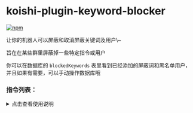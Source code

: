# koishi-plugin-keyword-blocker

[![npm](https://img.shields.io/npm/v/koishi-plugin-keyword-blocker?style=flat-square)](https://www.npmjs.com/package/koishi-plugin-keyword-blocker)

<!DOCTYPE html>
<html lang="zh">
<head>
<meta charset="UTF-8">
<title>使用说明</title>
</head>
<body>
<p>让你的机器人可以屏蔽和取消屏蔽关键词及用户\~</p>
<p>旨在在某些群里屏蔽掉一些特定指令或用户</p>
<p>你可以在数据库的 <code>blockedKeywords</code> 表里看到已经添加的屏蔽词和黑名单用户，并且如果有需要，可以手动操作数据库哦</p>
<h3>指令列表：</h3>
<details>
<summary>点击查看使用说明</summary>
<ol>
<li><strong>添加屏蔽词</strong>
<ul>
<li>指令：<code>添加屏蔽词 &lt;关键词&gt;</code></li>
<li>描述：将指定关键词添加到当前群的屏蔽列表中。可以用于在某个群屏蔽某个指令。</li>
<li>示例：<code>添加屏蔽词 spam</code></li>
</ul>
</li>
<li><strong>取消屏蔽词</strong>
<ul>
<li>指令：<code>取消屏蔽词 &lt;关键词&gt;</code></li>
<li>描述：将指定关键词从当前群的屏蔽列表中移除。</li>
<li>示例：<code>取消屏蔽词 spam</code></li>
</ul>
</li>
<li><strong>全局添加屏蔽词</strong>
<ul>
<li>指令：<code>全局添加屏蔽词 &lt;关键词&gt;</code></li>
<li>描述：将指定关键词添加到全局屏蔽列表中，所有群均生效。可以用于屏蔽某个指令。</li>
<li>示例：<code>全局添加屏蔽词 spam</code></li>
</ul>
</li>
<li><strong>全局取消屏蔽词</strong>
<ul>
<li>指令：<code>全局取消屏蔽词 &lt;关键词&gt;</code></li>
<li>描述：将指定关键词从全局屏蔽列表中移除。</li>
<li>示例：<code>全局取消屏蔽词 spam</code></li>
</ul>
</li>
<li><strong>拉黑用户</strong>
<ul>
<li>指令：<code>拉黑用户 &lt;用户ID&gt;</code></li>
<li>描述：将指定用户添加到当前群的黑名单中。可以用于在某个群屏蔽某个用户。</li>
<li>示例：<code>拉黑用户 123456</code></li>
</ul>
</li>
<li><strong>取消拉黑用户</strong>
<ul>
<li>指令：<code>取消拉黑用户 &lt;用户ID&gt;</code></li>
<li>描述：将指定用户从当前群的黑名单中移除。</li>
<li>注意：不允许对自己操作。</li>
<li>示例：<code>取消拉黑用户 123456</code></li>
</ul>
</li>
<li><strong>全局拉黑用户</strong>
<ul>
<li>指令：<code>全局拉黑用户 &lt;用户ID&gt;</code></li>
<li>描述：将指定用户添加到全局黑名单中，所有群均生效。可以用于屏蔽某个用户。</li>
<li>示例：<code>全局拉黑用户 123456</code></li>
</ul>
</li>
<li><strong>全局取消拉黑用户</strong>
<ul>
<li>指令：<code>全局取消拉黑用户 &lt;用户ID&gt;</code></li>
<li>描述：将指定用户从全局黑名单中移除。</li>
<li>示例：<code>全局取消拉黑用户 123456</code></li>
</ul>
</li>
<li><strong>拉黑频道</strong>
<ul>
<li>指令：<code>拉黑频道 &lt;频道ID&gt;</code></li>
<li>描述：将指定频道添加到黑名单中。</li>
<li>示例：<code>拉黑频道 123456</code></li>
</ul>
</li>
<li><strong>取消拉黑频道</strong>
<ul>
<li>指令：<code>取消拉黑频道 &lt;频道ID&gt;</code></li>
<li>描述：将指定频道从黑名单中移除。</li>
<li>示例：<code>取消拉黑频道 123456</code></li>
</ul>
</li>
</ol>
<h3>注意事项：</h3>
<ul>
<li>屏蔽词和黑名单用户信息保存在数据库的 <code>blockedKeywords</code> 表中。</li>
<li>在使用取消屏蔽词或取消拉黑用户指令时，确保提供的关键词或用户ID是有效的。</li>
<li>在koishi控制台可以手动操作数据库以管理屏蔽词和黑名单用户。</li>
</ul>
<h3>日志调试模式：</h3>
<ul>
<li>配置项 <code>loggerinfo</code> 可以启用日志调试模式，用于记录屏蔽操作的详细信息。</li>
<li>启用方法：在配置文件中将 <code>loggerinfo</code> 设置为 <code>开启</code>，然后插件右上角重载。</li>
</ul>
</details>
</body>
</html>
